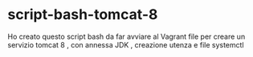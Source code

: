 # script-bash-tomcat-8
Ho creato questo script bash da far avviare al Vagrant file per creare un servizio tomcat 8 , con annessa JDK , creazione utenza e file systemctl
